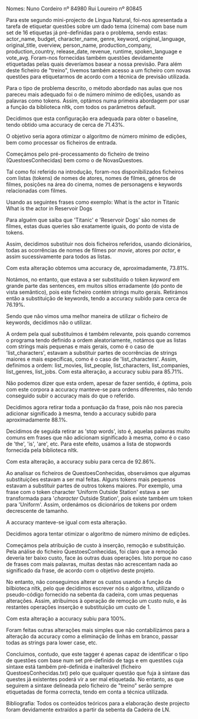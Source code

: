 Nomes: 
Nuno Cordeiro nº 84980
Rui Loureiro nº 80845

Para este segundo mini-projecto de Língua Natural, foi-nos apresentada a tarefa de etiquetar questões sobre um dado tema (cinema) com base num set de 16 etiquetas já pré-definidas para o problema, sendo estas:
actor_name, budget, character_name, genre, keyword, original_language, original_title, overview, person_name, production_company, production_country, release_date, revenue, runtime, spoken_language e vote_avg.
Foram-nos fornecidas também questões devidamente etiquetadas pelas quais deveríamos basear a nossa previsão. Para além deste ficheiro de "treino", tivemos também acesso a um ficheiro com novas questões para etiquetarmos de acordo com a técnica de previsão utilizada.

Para o tipo de problema descrito, o método abordado nas aulas que nos pareceu mais adequado foi o de número mínimo de edições, usando as palavras como tokens. 
Assim, optámos numa primeira abordagem por usar a função da biblioteca nltk, com todos os parâmetros default.

Decidimos que esta configuração era adequada para obter o baseline, tendo obtido uma accuracy de cerca de 71.43%.

O objetivo seria agora otimizar o algoritmo de número mínimo de edições, bem como processar os ficheiros de entrada.

Começámos pelo pré-processamento do ficheiro de treino (QuestoesConhecidas) bem como o de NovasQuestoes.

Tal como foi referido na introdução, foram-nos disponibilizados ficheiros com listas (tokens) de nomes de atores, nomes de filmes, géneros de filmes, posições na área do cinema, nomes de personagens e keywords relacionadas com filmes.

Usando as seguintes frases como exemplo:
What is the actor in Titanic
What is the actor in Reservoir Dogs

Para alguém que saiba que 'Titanic' e 'Reservoir Dogs' são nomes de filmes, estas duas queries são exatamente iguais, do ponto de vista de tokens. 

Assim, decidimos substituir nos dois ficheiros referidos, usando dicionários, todas as ocorrências de nomes de filmes por _movie_, atores por _actor_, e assim sucessivamente para todos as listas.

Com esta alteração obtemos uma accuracy de, aproximadamente, 73.81%.

Notámos, no entanto, que estava a ser substituído o token _keyword_ em grande parte das sentences, em muitos sítios erradamente (do ponto de vista semântico), pois este ficheiro contém strings muito gerais. Retirámos então a substituição de keywords, tendo a accuracy subido para cerca de 76.19%.

Sendo que não vimos uma melhor maneira de utilizar o ficheiro de keywords, decidimos não o utilizar.

A ordem pela qual substituímos é também relevante, pois quando corremos o programa tendo definido a ordem aleatoriamente, notámos que as listas com strings mais pequenas e mais gerais, como é o caso de 'list_characters', estavam a substituir partes de ocorrências de strings maiores e mais específicas, como é o caso de 'list_characters'. Assim, definimos a ordem: list_movies, list_people, list_characters, list_companies, list_genres, list_jobs. 
Com esta alteração, a accuracy subiu para 85.71%.

Não podemos dizer que esta ordem, apesar de fazer sentido, é óptima, pois com este corpora a accuracy manteve-se para ordens diferentes, não tendo conseguido subir o accuracy mais do que o referido.

Decidimos agora retirar toda a pontuação da frase, pois não nos parecia adicionar significado à mesma, tendo a accuracy subido para aproximadamente 88.1%.

Decidimos de seguida retirar as 'stop words', isto é, aquelas palavras muito comuns em frases que não adicionam significado à mesma, como é o caso de 'the', 'is', 'are', etc. Para este efeito, usámos a lista de stopwords fornecida pela biblioteca nltk.

Com esta alteração, a accuracy subiu para cerca de 92.86%.

Ao analisar os ficheiros de QuestoesConhecidas, observámos que algumas substituições estavam a ser mal feitas. Alguns tokens mais pequenos estavam a substituir partes de outros tokens maiores. 
Por exemplo, uma frase com o token character 'Uniform Outside Station' estava a ser transformada para '_character_ Outside Station', pois existe também um token para 'Uniform'. Assim, ordenámos os dicionários de tokens por ordem decrescente de tamanho.

A accuracy manteve-se igual com esta alteração.

Decidimos agora tentar otimizar o algoritmo de número mínimo de edições.

Começámos pela atribuição de custo à inserção, remoção e substituição.
Pela análise do ficheiro QuestoesConhecidas, foi claro que a remoção deveria ter baixo custo, face às outras duas operações. Isto porque no caso de frases com mais palavras, muitas destas não acrescentam nada ao significado da frase, de acordo com o objetivo deste projeto.

No entanto, não conseguimos alterar os custos usando a função da bilbioteca nltk, pelo que decidimos escrever nós o algoritmo, utilizando o pseudo-código fornecido na sebenta da cadeira, com umas pequenas alterações.
Assim, atribuímos à operação de remoção um custo nulo, e às restantes operações inserção e substituição um custo de 1.

Com esta alteração a accuracy subiu para 100%.

Foram feitas outras alterações mais simples que não contabilizámos para a alteração da accuracy como a eliminação de linhas em branco, passar todas as strings para lower case, etc.

Concluimos, contudo, que este tagger é apenas capaz de identificar o tipo de questões com base num set pré-definido de tags e em questões cuja sintaxe está também pré-definida e inalterável (ficheiro QuestoesConhecidas.txt) pelo que qualquer questão que fuja à sintaxe das questes já existentes poderá vir a ser mal etiquetada. No entanto, as que seguirem a sintaxe delineada pelo ficheiro de "treino" serão sempre etiquetadas de forma correcta, tendo em conta a técnica utilizada.

Bibliografia:
Todos os conteúdos teóricos para a elaboração deste projecto foram devidamente extraídos a partir da sebenta da Cadeira de LN.
